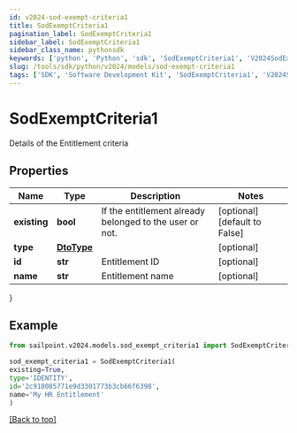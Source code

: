 ```yaml
---
id: v2024-sod-exempt-criteria1
title: SodExemptCriteria1
pagination_label: SodExemptCriteria1
sidebar_label: SodExemptCriteria1
sidebar_class_name: pythonsdk
keywords: ['python', 'Python', 'sdk', 'SodExemptCriteria1', 'V2024SodExemptCriteria1'] 
slug: /tools/sdk/python/v2024/models/sod-exempt-criteria1
tags: ['SDK', 'Software Development Kit', 'SodExemptCriteria1', 'V2024SodExemptCriteria1']
---
```


# SodExemptCriteria1

Details of the Entitlement criteria

## Properties

Name | Type | Description | Notes
------------ | ------------- | ------------- | -------------
**existing** | **bool** | If the entitlement already belonged to the user or not. | [optional] [default to False]
**type** | [**DtoType**](dto-type) |  | [optional] 
**id** | **str** | Entitlement ID | [optional] 
**name** | **str** | Entitlement name | [optional] 
}

## Example

```python
from sailpoint.v2024.models.sod_exempt_criteria1 import SodExemptCriteria1

sod_exempt_criteria1 = SodExemptCriteria1(
existing=True,
type='IDENTITY',
id='2c918085771e9d3301773b3cb66f6398',
name='My HR Entitlement'
)

```
[[Back to top]](#) 


